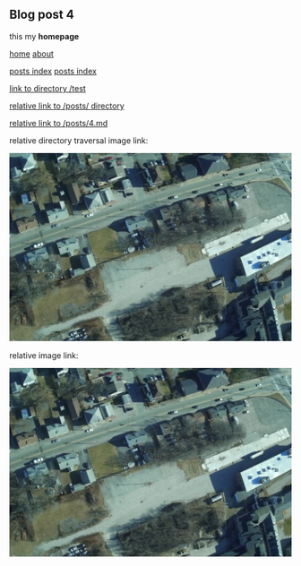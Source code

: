 
## Blog post 4

this my **homepage**

[home](/) [about](about)

[posts index](posts/)
[posts index](/posts/)

[link to directory /test](/test)

[relative link to /posts/ directory](../posts/)

[relative link to /posts/4.md](../posts/4)

relative directory traversal image link:

![](../images/example.jpg)

relative image link:

![](post-images/example.jpg)

